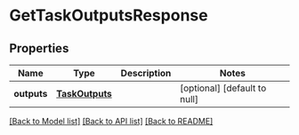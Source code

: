 # GetTaskOutputsResponse
## Properties

Name | Type | Description | Notes
------------ | ------------- | ------------- | -------------
**outputs** | [**TaskOutputs**](TaskOutputs.md) |  | [optional] [default to null]

[[Back to Model list]](../README.md#documentation-for-models) [[Back to API list]](../README.md#documentation-for-api-endpoints) [[Back to README]](../README.md)

